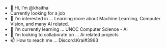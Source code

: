 - 👋 Hi, I’m @khaitha
- Currently looking for a job
- 👀 I’m interested in ... Learning more about Machine Learning, Computer Vision, and many AI related.
- 🌱 I’m currently learning ... UNCC Computer Science - Ai
- 💞️ I’m looking to collaborate on ... Ai related projects
- 📫 How to reach me ... Discord:Krai#3993
<!---
khaitha/khaitha is a ✨ special ✨ repository because its `README.md` (this file) appears on your GitHub profile.
You can click the Preview link to take a look at your changes.
--->
